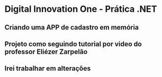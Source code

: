 # Digital Innovation One - Prática .NET

## Criando uma APP de cadastro em memória

## Projeto como seguindo tutorial por video do professor Eliézer Zarpelão

## Irei trabalhar em alterações



